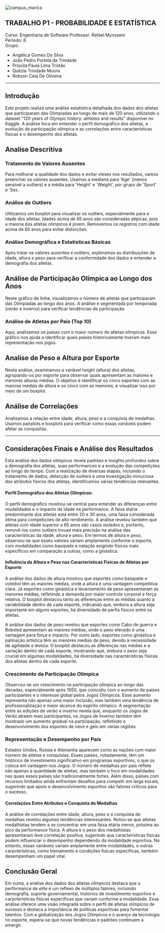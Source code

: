 ![campus_marica](https://github.com/user-attachments/assets/0628a280-9887-4c1b-bbed-848426498ad1)
## TRABALHO P1 - PROBABILIDADE E ESTATÍSTICA
Curso: Engenharia de Software
Professor: Rafael Mynssem<br>
Período: 6<br>
Grupo: <br>
   - Angélica Gomes Da Silva<br>
   - João Pedro Portela da Trindade<br>
   - Priscila Paula Lima Tristão<br>
   - Quézia Trindade Moura<br>
   - Robson Ceia De Oliveira<br>
<hr>

## Introdução

Este projeto realiza uma análise estatística detalhada dos dados dos atletas que participaram das Olimpíadas ao longo de mais de 120 anos, utilizando o dataset "120 years of Olympic history: athletes and results" disponível no Kaggle. A análise foca em entender o perfil demográfico dos atletas, a evolução da participação olímpica e as correlações entre características físicas e o desempenho dos atletas.

## Analise Descritiva
### Tratamento de Valores Ausentes

Para melhorar a qualidade dos dados e evitar vieses nos resultados, vamos preencher os valores ausentes.
Usamos a mediana para 'Age' (menos sensível a outliers) e a média para 'Height' e 'Weight', por grupo de 'Sport' e 'Sex.

### Análise de Outliers

Utilizamos um boxplot para visualizar os outliers, especialmente para a idade dos atletas.
Idades acima de 65 anos são consideradas atípicas, pois a maioria dos atletas olímpicos é jovem.
Removemos os registros com idade acima de 65 anos para evitar distorções.

### Análise Demográfica e Estatísticas Básicas

Após tratar os valores ausentes e outliers, exploramos as distribuições de idade, altura e peso para verificar a conformidade dos dados e entender a demografia dos atletas.

## Análise de Participação Olímpica ao Longo dos Anos

Neste gráfico de linha, visualizamos o número de atletas que participaram das Olimpíadas ao longo dos anos.
A análise é segmentada por temporada (verão e inverno) para verificar tendências de participação.

### Análise de Atletas por País (Top 10)

Aqui, analisamos os países com o maior número de atletas olímpicos.
Esse gráfico nos ajuda a identificar quais países historicamente tiveram mais representação nos jogos.

## Analise de Peso e Altura por Esporte

Nesta análise, examinamos a variável height (altura) dos atletas, agrupando-os por esporte para observar quais apresentam as maiores e menores alturas médias. O objetivo é identificar os cinco esportes com as maiores médias de altura e os cinco com as menores, e visualizar isso por meio de um boxplot.

## Análise de Correlações

Analisamos a relação entre idade, altura, peso e a conquista de medalhas.
Usamos pairplots e boxplots para verificar como essas variáveis podem afetar as conquistas.
<hr>

## Considerações Finais e Análise dos Resultados

Esta análise dos dados olímpicos revela padrões e insights profundos sobre a demografia dos atletas, suas performances e a evolução das competições ao longo do tempo. Com a realização de diversas etapas, incluindo o tratamento de dados, detecção de outliers e uma investigação minuciosa dos atributos físicos dos atletas, identificamos várias tendências relevantes.

#### Perfil Demográfico dos Atletas Olímpicos:

O perfil demográfico mostrou-se central para entender as diferenças entre modalidades e o impacto da idade na performance. A faixa etária predominante dos atletas está entre 20 e 30 anos, uma faixa considerada ótima para competições de alto rendimento. A análise revelou também que atletas com idade superior a 65 anos são casos isolados e, portanto, removê-los como outliers trouxe mais precisão na análise das características da idade, altura e peso. Em termos de altura e peso, observou-se que esses valores variam amplamente conforme o esporte, com modalidades como basquete e natação exigindo físicos mais específicos em comparação a outras, como a ginástica.

#### Influência da Altura e Peso nas Características Físicas de Atletas por Esporte

A análise dos dados de altura mostrou que esportes como basquete e voleibol têm as maiores médias, onde a altura é uma vantagem competitiva clara. Já esportes como ginástica e levantamento de peso apresentaram as menores médias, refletindo a demanda por maior controle corporal e força relativa. O boxplot destacou tanto as diferenças entre as médias quanto a variabilidade dentro de cada esporte, indicando que, embora a altura seja importante em alguns esportes, há diversidade de perfis físicos entre os atletas.

A análise dos dados de peso revelou que esportes como Cabo de guerra e Bobsled apresentam as maiores médias, onde o peso elevado é uma vantagem para força e impacto. Por outro lado, esportes como ginástica e patinação artística têm as menores médias de peso, devido à necessidade de agilidade e leveza. O boxplot destacou as diferenças nas médias e a variação dentro de cada esporte, mostrando que, embora o peso seja crucial em algumas modalidades, há diversidade nas características físicas dos atletas dentro de cada esporte.

### Crescimento da Participação Olímpica

Observou-se um crescimento na participação olímpica ao longo das décadas, especialmente após 1950, que coincidiu com o aumento de países participantes e o interesse global pelos Jogos Olímpicos. Esse aumento representa não apenas uma maior inclusão, mas também uma tendência de profissionalização e maior alcance do espírito olímpico. A segmentação entre as edições de verão e inverno revela que, enquanto os Jogos de Verão atraem mais participantes, os Jogos de Inverno também têm mostrado um aumento gradual na participação, refletindo o desenvolvimento dos esportes de neve e gelo em várias regiões.

### Representação e Desempenho por País

Estados Unidos, Rússia e Alemanha aparecem como as nações com maior número de atletas e conquistas. Esses países, notadamente, têm um histórico de investimento significativo em programas esportivos, o que os coloca em vantagem nos Jogos. O número de medalhas por país reflete não apenas a quantidade de atletas, mas também o foco em modalidades nas quais esses países são tradicionalmente fortes. Além disso, países com recursos limitados ainda enfrentam desafios para competir em larga escala, sugerindo que apoio e desenvolvimento esportivo são fatores críticos para o sucesso.

#### Correlações Entre Atributos e Conquista de Medalhas

A análise de correlações entre idade, altura, peso e a conquista de medalhas revelou algumas tendências interessantes. Notou-se que atletas medalhistas tendem a se concentrar em uma faixa etária menor, próxima ao pico da performance física. A altura e o peso dos medalhistas apresentaram leve correlação positiva, sugerindo que características físicas podem influenciar o desempenho dependendo da modalidade esportiva. No entanto, essas variáveis variam amplamente entre modalidades, e outras características, como treinamento e condições físicas específicas, também desempenham um papel vital.

## Conclusão Geral

Em suma, a análise dos dados dos atletas olímpicos destaca que a performance de elite é um reflexo de múltiplos fatores, incluindo demografia, suporte governamental, histórico de investimento esportivo e características físicas específicas que variam conforme a modalidade. Essa análise oferece uma visão integrada sobre o perfil de atletas olímpicos de sucesso e destaca a importância de políticas esportivas para fomentar talentos. Com a globalização dos Jogos Olímpicos e o avanço da tecnologia no esporte, espera-se que novas tendências e padrões continuem a emergir.

